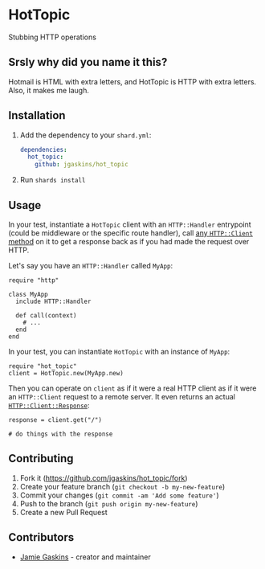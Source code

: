 # HotTopic

Stubbing HTTP operations

## Srsly why did you name it this?

Hotmail is HTML with extra letters, and HotTopic is HTTP with extra letters. Also, it makes me laugh.

## Installation

1. Add the dependency to your `shard.yml`:

   ```yaml
   dependencies:
     hot_topic:
       github: jgaskins/hot_topic
   ```

2. Run `shards install`

## Usage

In your test, instantiate a `HotTopic` client with an `HTTP::Handler` entrypoint (could be middleware or the specific route handler), call [any `HTTP::Client` method](https://crystal-lang.org/api/1.2.2/HTTP/Client.html) on it to get a response back as if you had made the request over HTTP.

Let's say you have an `HTTP::Handler` called `MyApp`:

```crystal
require "http"

class MyApp
  include HTTP::Handler

  def call(context)
    # ...
  end
end
```

In your test, you can instantiate `HotTopic` with an instance of `MyApp`:

```crystal
require "hot_topic"
client = HotTopic.new(MyApp.new)
```

Then you can operate on `client` as if it were a real HTTP client as if it were an `HTTP::Client` request to a remote server. It even returns an actual [`HTTP::Client::Response`](https://crystal-lang.org/api/1.2.2/HTTP/Client/Response.html):

```crystal
response = client.get("/")

# do things with the response
```

## Contributing

1. Fork it (<https://github.com/jgaskins/hot_topic/fork>)
2. Create your feature branch (`git checkout -b my-new-feature`)
3. Commit your changes (`git commit -am 'Add some feature'`)
4. Push to the branch (`git push origin my-new-feature`)
5. Create a new Pull Request

## Contributors

- [Jamie Gaskins](https://github.com/jgaskins) - creator and maintainer
